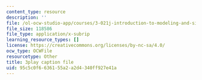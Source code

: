 ```yaml
---
content_type: resource
description: ''
file: /ol-ocw-studio-app/courses/3-021j-introduction-to-modeling-and-simulation-spring-2012/95c5c0f6636155a2a2d4340ff927e41a_Iq8yyEHm_jI.vtt
file_size: 118586
file_type: application/x-subrip
learning_resource_types: []
license: https://creativecommons.org/licenses/by-nc-sa/4.0/
ocw_type: OCWFile
resourcetype: Other
title: 3play caption file
uid: 95c5c0f6-6361-55a2-a2d4-340ff927e41a
---
```

